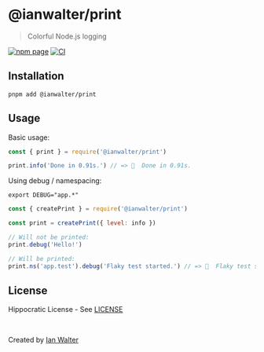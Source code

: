 # @ianwalter/print
> Colorful Node.js logging

[![npm page][npmImage]][npmUrl]
[![CI][ciImage]][ciUrl]

## Installation

```console
pnpm add @ianwalter/print
```

## Usage

Basic usage:

```js
const { print } = require('@ianwalter/print')

print.info('Done in 0.91s.') // => 💁  Done in 0.91s.
```

Using debug / namespacing:

```console
export DEBUG="app.*"
```

```js
const { createPrint } = require('@ianwalter/print')

const print = createPrint({ level: info })

// Will not be printed:
print.debug('Hello!')

// Will be printed:
print.ns('app.test').debug('Flaky test started.') // => 🐛  Flaky test started.
```

## License

Hippocratic License - See [LICENSE][licenseUrl]

&nbsp;

Created by [Ian Walter](https://ianwalter.dev)

[npmImage]: https://img.shields.io/npm/v/@ianwalter/print.svg
[npmUrl]: https://www.npmjs.com/package/@ianwalter/print
[ciImage]: https://github.com/ianwalter/print/workflows/CI/badge.svg
[ciUrl]: https://github.com/ianwalter/print/actions
[licenseUrl]: https://github.com/ianwalter/print/blob/master/LICENSE

